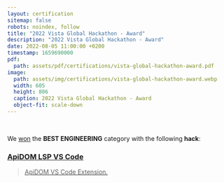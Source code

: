 ```yaml
---
layout: certification
sitemap: false
robots: noindex, follow
title: "2022 Vista Global Hackathon - Award"
description: "2022 Vista Global Hackathon - Award"
date: 2022-08-05 11:00:00 +0200
timestamp: 1659690000
pdf:
  path: assets/pdf/certifications/vista-global-hackathon-award.pdf
image:
  path: assets/img/certifications/vista-global-hackathon-award.webp
  width: 605
  height: 806
  caption: 2022 Vista Global Hackathon - Award
  object-fit: scale-down
---
```


<br />

<p class="lead text-center">
  We <a href="{% link _certifications/2022-08-05-vista-global-hackathon-award-certificate.md %}">won</a> the <strong>BEST ENGINEERING</strong> category with
  the following <strong>hack</strong>:
</p>

<div class="list-group">
  <a href="https://github.com/swagger-api/apidom-lsp-vscode" class="list-group-item list-group-item-action">
    <div class="d-flex w-100 justify-content-between">
      <h3 class="h5 mb-1"><i class="fa-brands fa-github"></i> ApiDOM LSP VS Code</h3>
    </div>
    <blockquote class="blockquote fs-6 mb-1">
      ApiDOM VS Code Extension.
    </blockquote>
    <script type="application/ld+json">
      {
        "@context": "https://schema.org",
        "@type": "SoftwareSourceCode",
        "author": { "@id": "{{ site.url }}" },
        "name": "ApiDOM LSP VS Code",
        "abstract": "ApiDOM VS Code Extension",
        "codeRepository": "https://github.com/swagger-api/apidom-lsp-vscode"
      }
    </script>
  </a>
</div>

